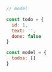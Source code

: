 ```javascript
// model

const todo = {
  id: 1,
  text: '',
  done: false
}

const model = {
  todos: []
}

```